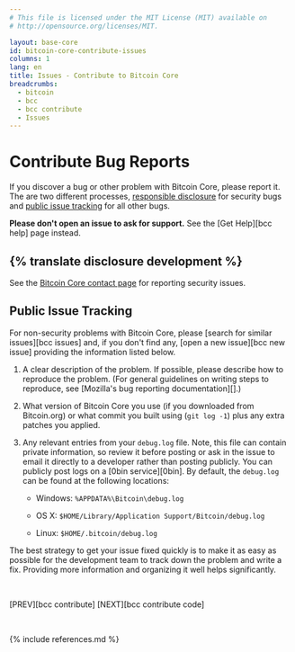 ```yaml
---
# This file is licensed under the MIT License (MIT) available on
# http://opensource.org/licenses/MIT.

layout: base-core
id: bitcoin-core-contribute-issues
columns: 1
lang: en
title: Issues - Contribute to Bitcoin Core
breadcrumbs:
  - bitcoin
  - bcc
  - bcc contribute
  - Issues
---
```


<div class="hero">
<div class="container hero-container" markdown="block">

# Contribute Bug Reports
</div>
</div>

<div class="bitcore-content">
<div class="container" markdown="block">

If you discover a bug or other problem with Bitcoin Core, please report
it.  The are two different processes, [responsible disclosure](#disclosure) for
security bugs and [public issue tracking](#public-issue-tracking) for all other bugs.

<div class="warning" markdown="block">

**Please don't open an issue to ask for support.** See the [Get Help][bcc help] page instead.

</div>

<h2 id="disclosure">{% translate disclosure development %}</h2>

See the [Bitcoin Core contact page](https://bitcoincore.org/en/contact/) for reporting security issues.

## Public Issue Tracking

For non-security problems with Bitcoin Core, please [search for similar
issues][bcc issues] and, if you don't find any, [open a new issue][bcc
new issue] providing the information listed below.

1. A clear description of the problem. If possible, please describe how
   to reproduce the problem.  (For general guidelines on writing steps
   to reproduce, see [Mozilla's bug reporting documentation][].)

2. What version of Bitcoin Core you use (if you downloaded from
   Bitcoin.org) or what commit you built using (`git log -1`) plus any
   extra patches you applied.

3. Any relevant entries from your `debug.log` file. Note, this file can
   contain private information, so review it before posting or ask in
   the issue to email it directly to a developer rather than posting
   publicly. You can publicly post logs on a [0bin service][0bin]. By
   default, the `debug.log` can be found at the following locations:

    - Windows: `%APPDATA%\Bitcoin\debug.log`

    - OS X: `$HOME/Library/Application Support/Bitcoin/debug.log`

    - Linux: `$HOME/.bitcoin/debug.log`

The best strategy to get your issue fixed quickly is to make it as easy
as possible for the development team to track down the problem and
write a fix.  Providing more information and organizing it well helps
significantly.

<br class="clear big">
<div class="prevnext" markdown="block">

[PREV][bcc contribute]
[NEXT][bcc contribute code]
</div>
<br class="clear">

{% include references.md %}

</div>
</div>
